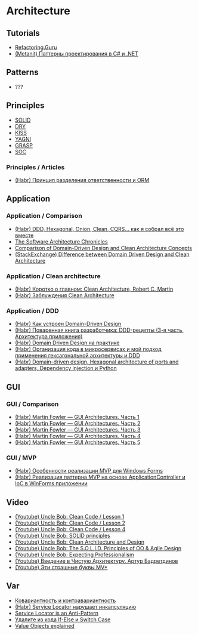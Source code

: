 # Architecture

## Tutorials
* [Refactoring.Guru](https://refactoringu.ru/)
* [(Metanit) Паттерны проектирования в C# и .NET](https://metanit.com/sharp/patterns/)

## Patterns
* ???

## Principles
* [SOLID](https://ru.wikipedia.org/wiki/SOLID_(%D0%BF%D1%80%D0%BE%D0%B3%D1%80%D0%B0%D0%BC%D0%BC%D0%B8%D1%80%D0%BE%D0%B2%D0%B0%D0%BD%D0%B8%D0%B5))
* [DRY](https://ru.wikipedia.org/wiki/Don%E2%80%99t_repeat_yourself)
* [KISS](https://ru.wikipedia.org/wiki/KISS_(%D0%BF%D1%80%D0%B8%D0%BD%D1%86%D0%B8%D0%BF))
* [YAGNI](https://ru.wikipedia.org/wiki/YAGNI)
* [GRASP](https://yourtodo.life/ru/posts/pogruzhenie-v-grasp-osnovyi-printsipov-proektirovaniya-sistem/)
* [SOC](https://ru.wikipedia.org/wiki/%D0%A0%D0%B0%D0%B7%D0%B4%D0%B5%D0%BB%D0%B5%D0%BD%D0%B8%D0%B5_%D0%BE%D1%82%D0%B2%D0%B5%D1%82%D1%81%D1%82%D0%B2%D0%B5%D0%BD%D0%BD%D0%BE%D1%81%D1%82%D0%B8)

### Principles / Articles
* [(Habr) Принцип разделения ответственности и ORM](https://habr.com/ru/articles/263027/)

## Application

### Application / Comparison
* [(Habr) DDD, Hexagonal, Onion, Clean, CQRS… как я собрал всё это вместе](https://habr.com/ru/articles/427739/)
* [The Software Architecture Chronicles](https://herbertograca.com/2017/07/03/the-software-architecture-chronicles/)
* [Comparison of Domain-Driven Design and Clean Architecture Concepts](https://khalilstemmler.com/articles/software-design-architecture/domain-driven-design-vs-clean-architecture/)
* [(StackExchange) Difference between Domain Driven Design and Clean Architecture](https://softwareengineering.stackexchange.com/questions/405973/difference-between-domain-driven-design-and-clean-architecture)

### Application / Clean architecture
* [(Habr) Коротко о главном: Clean Architecture, Robert C. Martin](https://habr.com/ru/articles/464185/)
* [(Habr) Заблуждения Clean Architecture](https://habr.com/ru/companies/mobileup/articles/335382/)

### Application / DDD
* [(Habr) Как устроен Domain-Driven Design](https://habr.com/ru/companies/oleg-bunin/articles/551428/)
* [(Habr) Поваренная книга разработчика: DDD-рецепты (3-я часть, Архитектура приложения)](https://habr.com/ru/articles/429750/)
* [(Habr) Domain Driven Design на практике](https://habr.com/ru/articles/334126/)
* [(Habr) Организация кода в микросервисах и мой подход применения гексагональной архитектуры и DDD](https://habr.com/ru/articles/493426/)
* [(Habr) Domain-driven design, Hexagonal architecture of ports and adapters, Dependency injection и Python](https://habr.com/ru/articles/559560/)

## GUI

### GUI / Comparison
* [(Habr) Martin Fowler — GUI Architectures. Часть 1](https://habr.com/ru/articles/50830/)
* [(Habr) Martin Fowler — GUI Architectures. Часть 2](https://habr.com/ru/articles/53536/)
* [(Habr) Martin Fowler — GUI Architectures. Часть 3](https://habr.com/ru/articles/53920/)
* [(Habr) Martin Fowler — GUI Architectures. Часть 4](https://habr.com/ru/articles/53943/)
* [(Habr) Martin Fowler — GUI Architectures. Часть 5](https://habr.com/ru/articles/54034/)

### GUI / MVP
* [(Habr) Особенности реализации MVP для Windows Forms](https://habr.com/ru/articles/211899/)
* [(Habr) Реализация паттерна MVP на основе ApplicationController и IoC в WinForms приложении](https://habr.com/ru/articles/502358/)

## Video
* [(Youtube) Uncle Bob: Clean Code / Lesson 1](https://www.youtube.com/watch?v=7EmboKQH8lM)
* [(Youtube) Uncle Bob: Clean Code / Lesson 2](https://www.youtube.com/watch?v=2a_ytyt9sf8)
* [(Youtube) Uncle Bob: Clean Code / Lesson 4](https://www.youtube.com/watch?v=58jGpV2Cg50)
* [(Youtube) Uncle Bob: SOLID principles](https://www.youtube.com/watch?v=zHiWqnTWsn4)
* [(Youtube) Uncle Bob: Clean Architecture and Design](https://www.youtube.com/watch?v=Nsjsiz2A9mg)
* [(Youtube) Uncle Bob: The S.O.L.I.D. Principles of OO & Agile Design](https://www.youtube.com/watch?v=t86v3N4OshQ)
* [(Youtube) Uncle Bob: Expecting Professionalism](https://www.youtube.com/watch?v=BSaAMQVq01E)
* [(Youtube) Введение в Чистую Архитектуру. Артур Бадретдинов](https://www.youtube.com/watch?v=MYXt_9d_2ps)
* [(Youtube) Эти страшные буквы MV*](https://www.youtube.com/watch?v=5WgsKtlHUls)

## Var
* [Ковариантность и контравариантность](https://ru.wikipedia.org/wiki/%D0%9A%D0%BE%D0%B2%D0%B0%D1%80%D0%B8%D0%B0%D0%BD%D1%82%D0%BD%D0%BE%D1%81%D1%82%D1%8C_%D0%B8_%D0%BA%D0%BE%D0%BD%D1%82%D1%80%D0%B0%D0%B2%D0%B0%D1%80%D0%B8%D0%B0%D0%BD%D1%82%D0%BD%D0%BE%D1%81%D1%82%D1%8C_(%D0%BF%D1%80%D0%BE%D0%B3%D1%80%D0%B0%D0%BC%D0%BC%D0%B8%D1%80%D0%BE%D0%B2%D0%B0%D0%BD%D0%B8%D0%B5))
* [(Habr) Service Locator нарушает инкапсуляцию](https://habr.com/ru/articles/270005/)
* [Service Locator is an Anti-Pattern](https://blog.ploeh.dk/2010/02/03/ServiceLocatorisanAnti-Pattern/)
* [Удалите из кода If-Else и Switch Case](https://proglib.io/p/udalite-iz-koda-if-else-i-switch-case-2021-06-02)
* [Value Objects explained](https://enterprisecraftsmanship.com/posts/value-objects-explained/)
